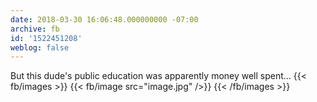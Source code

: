 ```yaml
---
date: 2018-03-30 16:06:48.000000000 -07:00
archive: fb
id: '1522451208'
weblog: false
---
```


But this dude's public education was apparently money well spent…
{{< fb/images >}}
{{< fb/image src="image.jpg" />}}
{{< /fb/images >}}
